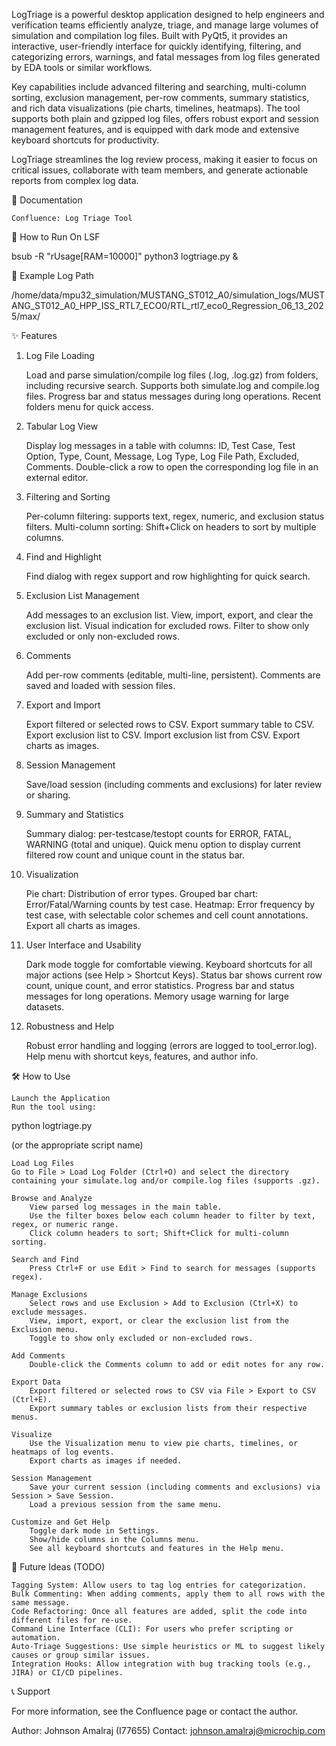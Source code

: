 LogTriage is a powerful desktop application designed to help engineers and verification teams efficiently analyze, triage, and manage large volumes of simulation and compilation log files. Built with PyQt5, it provides an interactive, user-friendly interface for quickly identifying, filtering, and categorizing errors, warnings, and fatal messages from log files generated by EDA tools or similar workflows.

Key capabilities include advanced filtering and searching, multi-column sorting, exclusion management, per-row comments, summary statistics, and rich data visualizations (pie charts, timelines, heatmaps). The tool supports both plain and gzipped log files, offers robust export and session management features, and is equipped with dark mode and extensive keyboard shortcuts for productivity.

LogTriage streamlines the log review process, making it easier to focus on critical issues, collaborate with team members, and generate actionable reports from complex log data.

📖 Documentation

    Confluence: Log Triage Tool

🚀 How to Run
On LSF

bsub -R "rUsage[RAM=10000]" python3 logtriage.py &

🧪 Example Log Path

/home/data/mpu32_simulation/MUSTANG_ST012_A0/simulation_logs/MUSTANG_ST012_A0_HPP_ISS_RTL7_ECO0/RTL_rtl7_eco0_Regression_06_13_2025/max/


✨ Features
1. Log File Loading

    Load and parse simulation/compile log files (.log, .log.gz) from folders, including recursive search.
    Supports both simulate.log and compile.log files.
    Progress bar and status messages during long operations.
    Recent folders menu for quick access.

2. Tabular Log View

    Display log messages in a table with columns:
    ID, Test Case, Test Option, Type, Count, Message, Log Type, Log File Path, Excluded, Comments.
    Double-click a row to open the corresponding log file in an external editor.

3. Filtering and Sorting

    Per-column filtering: supports text, regex, numeric, and exclusion status filters.
    Multi-column sorting: Shift+Click on headers to sort by multiple columns.

4. Find and Highlight

    Find dialog with regex support and row highlighting for quick search.

5. Exclusion List Management

    Add messages to an exclusion list.
    View, import, export, and clear the exclusion list.
    Visual indication for excluded rows.
    Filter to show only excluded or only non-excluded rows.

6. Comments

    Add per-row comments (editable, multi-line, persistent).
    Comments are saved and loaded with session files.

7. Export and Import

    Export filtered or selected rows to CSV.
    Export summary table to CSV.
    Export exclusion list to CSV.
    Import exclusion list from CSV.
    Export charts as images.

8. Session Management

    Save/load session (including comments and exclusions) for later review or sharing.

9. Summary and Statistics

    Summary dialog: per-testcase/testopt counts for ERROR, FATAL, WARNING (total and unique).
    Quick menu option to display current filtered row count and unique count in the status bar.

10. Visualization

    Pie chart: Distribution of error types.
    Grouped bar chart: Error/Fatal/Warning counts by test case.
    Heatmap: Error frequency by test case, with selectable color schemes and cell count annotations.
    Export all charts as images.

11. User Interface and Usability

    Dark mode toggle for comfortable viewing.
    Keyboard shortcuts for all major actions (see Help > Shortcut Keys).
    Status bar shows current row count, unique count, and error statistics.
    Progress bar and status messages for long operations.
    Memory usage warning for large datasets.

12. Robustness and Help

    Robust error handling and logging (errors are logged to tool_error.log).
    Help menu with shortcut keys, features, and author info.

🛠️ How to Use

    Launch the Application
    Run the tool using:

   python logtriage.py

(or the appropriate script name)

    Load Log Files
    Go to File > Load Log Folder (Ctrl+O) and select the directory containing your simulate.log and/or compile.log files (supports .gz).

    Browse and Analyze
        View parsed log messages in the main table.
        Use the filter boxes below each column header to filter by text, regex, or numeric range.
        Click column headers to sort; Shift+Click for multi-column sorting.

    Search and Find
        Press Ctrl+F or use Edit > Find to search for messages (supports regex).

    Manage Exclusions
        Select rows and use Exclusion > Add to Exclusion (Ctrl+X) to exclude messages.
        View, import, export, or clear the exclusion list from the Exclusion menu.
        Toggle to show only excluded or non-excluded rows.

    Add Comments
        Double-click the Comments column to add or edit notes for any row.

    Export Data
        Export filtered or selected rows to CSV via File > Export to CSV (Ctrl+E).
        Export summary tables or exclusion lists from their respective menus.

    Visualize
        Use the Visualization menu to view pie charts, timelines, or heatmaps of log events.
        Export charts as images if needed.

    Session Management
        Save your current session (including comments and exclusions) via Session > Save Session.
        Load a previous session from the same menu.

    Customize and Get Help
        Toggle dark mode in Settings.
        Show/hide columns in the Columns menu.
        See all keyboard shortcuts and features in the Help menu.

🧭 Future Ideas (TODO)

    Tagging System: Allow users to tag log entries for categorization.
    Bulk Commenting: When adding comments, apply them to all rows with the same message.
    Code Refactoring: Once all features are added, split the code into different files for re-use.
    Command Line Interface (CLI): For users who prefer scripting or automation.
    Auto-Triage Suggestions: Use simple heuristics or ML to suggest likely causes or group similar issues.
    Integration Hooks: Allow integration with bug tracking tools (e.g., JIRA) or CI/CD pipelines.

📞 Support

For more information, see the Confluence page or contact the author.

Author: Johnson Amalraj (I77655)
Contact: johnson.amalraj@microchip.com
